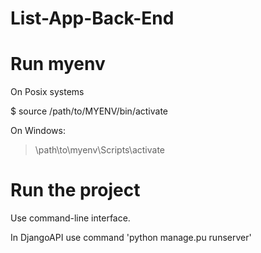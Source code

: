 # List-App-Back-End


# Run myenv 

On Posix systems

$ source /path/to/MYENV/bin/activate

On Windows:

> \path\to\myenv\Scripts\activate

# Run the project

Use command-line interface.

In DjangoAPI use command 'python manage.pu runserver'
